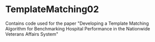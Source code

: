 # TemplateMatching02
Contains code used for the paper "Developing a Template Matching Algorithm for Benchmarking Hospital Performance in the Nationwide Veterans Affairs System"
